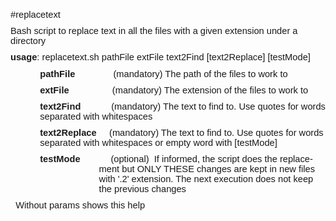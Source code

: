 <html xmlns:v="urn:schemas-microsoft-com:vml"
xmlns:o="urn:schemas-microsoft-com:office:office"
xmlns:w="urn:schemas-microsoft-com:office:word"
xmlns:m="http://schemas.microsoft.com/office/2004/12/omml"
xmlns="http://www.w3.org/TR/REC-html40">

<head>
<meta http-equiv=Content-Type content="text/html; charset=windows-1252">
<meta name=ProgId content=Word.Document>
<meta name=Generator content="Microsoft Word 15">
<meta name=Originator content="Microsoft Word 15">
<link rel=File-List href="usage_archivos/filelist.xml">
<!--[if gte mso 9]><xml>
 <o:DocumentProperties>
  <o:Author>Jose Luis Nuñez Crespi</o:Author>
  <o:LastAuthor>Jose Luis Nuñez Crespi</o:LastAuthor>
  <o:Revision>4</o:Revision>
  <o:TotalTime>12</o:TotalTime>
  <o:Created>2020-04-08T18:32:00Z</o:Created>
  <o:LastSaved>2020-04-10T10:31:00Z</o:LastSaved>
  <o:Pages>1</o:Pages>
  <o:Words>111</o:Words>
  <o:Characters>611</o:Characters>
  <o:Lines>5</o:Lines>
  <o:Paragraphs>1</o:Paragraphs>
  <o:CharactersWithSpaces>721</o:CharactersWithSpaces>
  <o:Version>16.00</o:Version>
 </o:DocumentProperties>
 <o:OfficeDocumentSettings>
  <o:AllowPNG/>
 </o:OfficeDocumentSettings>
</xml><![endif]-->
<link rel=themeData href="usage_archivos/themedata.thmx">
<link rel=colorSchemeMapping href="usage_archivos/colorschememapping.xml">
<!--[if gte mso 9]><xml>
 <w:WordDocument>
  <w:Zoom>90</w:Zoom>
  <w:SpellingState>Clean</w:SpellingState>
  <w:GrammarState>Clean</w:GrammarState>
  <w:TrackMoves>false</w:TrackMoves>
  <w:TrackFormatting/>
  <w:HyphenationZone>21</w:HyphenationZone>
  <w:PunctuationKerning/>
  <w:ValidateAgainstSchemas/>
  <w:SaveIfXMLInvalid>false</w:SaveIfXMLInvalid>
  <w:IgnoreMixedContent>false</w:IgnoreMixedContent>
  <w:AlwaysShowPlaceholderText>false</w:AlwaysShowPlaceholderText>
  <w:DoNotPromoteQF/>
  <w:LidThemeOther>ES</w:LidThemeOther>
  <w:LidThemeAsian>X-NONE</w:LidThemeAsian>
  <w:LidThemeComplexScript>X-NONE</w:LidThemeComplexScript>
  <w:Compatibility>
   <w:BreakWrappedTables/>
   <w:SnapToGridInCell/>
   <w:WrapTextWithPunct/>
   <w:UseAsianBreakRules/>
   <w:DontGrowAutofit/>
   <w:SplitPgBreakAndParaMark/>
   <w:EnableOpenTypeKerning/>
   <w:DontFlipMirrorIndents/>
   <w:OverrideTableStyleHps/>
  </w:Compatibility>
  <m:mathPr>
   <m:mathFont m:val="Cambria Math"/>
   <m:brkBin m:val="before"/>
   <m:brkBinSub m:val="&#45;-"/>
   <m:smallFrac m:val="off"/>
   <m:dispDef/>
   <m:lMargin m:val="0"/>
   <m:rMargin m:val="0"/>
   <m:defJc m:val="centerGroup"/>
   <m:wrapIndent m:val="1440"/>
   <m:intLim m:val="subSup"/>
   <m:naryLim m:val="undOvr"/>
  </m:mathPr></w:WordDocument>
</xml><![endif]--><!--[if gte mso 9]><xml>
 <w:LatentStyles DefLockedState="false" DefUnhideWhenUsed="false"
  DefSemiHidden="false" DefQFormat="false" DefPriority="99"
  LatentStyleCount="376">
  <w:LsdException Locked="false" Priority="0" QFormat="true" Name="Normal"/>
  <w:LsdException Locked="false" Priority="9" QFormat="true" Name="heading 1"/>
  <w:LsdException Locked="false" Priority="9" SemiHidden="true"
   UnhideWhenUsed="true" QFormat="true" Name="heading 2"/>
  <w:LsdException Locked="false" Priority="9" SemiHidden="true"
   UnhideWhenUsed="true" QFormat="true" Name="heading 3"/>
  <w:LsdException Locked="false" Priority="9" SemiHidden="true"
   UnhideWhenUsed="true" QFormat="true" Name="heading 4"/>
  <w:LsdException Locked="false" Priority="9" SemiHidden="true"
   UnhideWhenUsed="true" QFormat="true" Name="heading 5"/>
  <w:LsdException Locked="false" Priority="9" SemiHidden="true"
   UnhideWhenUsed="true" QFormat="true" Name="heading 6"/>
  <w:LsdException Locked="false" Priority="9" SemiHidden="true"
   UnhideWhenUsed="true" QFormat="true" Name="heading 7"/>
  <w:LsdException Locked="false" Priority="9" SemiHidden="true"
   UnhideWhenUsed="true" QFormat="true" Name="heading 8"/>
  <w:LsdException Locked="false" Priority="9" SemiHidden="true"
   UnhideWhenUsed="true" QFormat="true" Name="heading 9"/>
  <w:LsdException Locked="false" SemiHidden="true" UnhideWhenUsed="true"
   Name="index 1"/>
  <w:LsdException Locked="false" SemiHidden="true" UnhideWhenUsed="true"
   Name="index 2"/>
  <w:LsdException Locked="false" SemiHidden="true" UnhideWhenUsed="true"
   Name="index 3"/>
  <w:LsdException Locked="false" SemiHidden="true" UnhideWhenUsed="true"
   Name="index 4"/>
  <w:LsdException Locked="false" SemiHidden="true" UnhideWhenUsed="true"
   Name="index 5"/>
  <w:LsdException Locked="false" SemiHidden="true" UnhideWhenUsed="true"
   Name="index 6"/>
  <w:LsdException Locked="false" SemiHidden="true" UnhideWhenUsed="true"
   Name="index 7"/>
  <w:LsdException Locked="false" SemiHidden="true" UnhideWhenUsed="true"
   Name="index 8"/>
  <w:LsdException Locked="false" SemiHidden="true" UnhideWhenUsed="true"
   Name="index 9"/>
  <w:LsdException Locked="false" Priority="39" SemiHidden="true"
   UnhideWhenUsed="true" Name="toc 1"/>
  <w:LsdException Locked="false" Priority="39" SemiHidden="true"
   UnhideWhenUsed="true" Name="toc 2"/>
  <w:LsdException Locked="false" Priority="39" SemiHidden="true"
   UnhideWhenUsed="true" Name="toc 3"/>
  <w:LsdException Locked="false" Priority="39" SemiHidden="true"
   UnhideWhenUsed="true" Name="toc 4"/>
  <w:LsdException Locked="false" Priority="39" SemiHidden="true"
   UnhideWhenUsed="true" Name="toc 5"/>
  <w:LsdException Locked="false" Priority="39" SemiHidden="true"
   UnhideWhenUsed="true" Name="toc 6"/>
  <w:LsdException Locked="false" Priority="39" SemiHidden="true"
   UnhideWhenUsed="true" Name="toc 7"/>
  <w:LsdException Locked="false" Priority="39" SemiHidden="true"
   UnhideWhenUsed="true" Name="toc 8"/>
  <w:LsdException Locked="false" Priority="39" SemiHidden="true"
   UnhideWhenUsed="true" Name="toc 9"/>
  <w:LsdException Locked="false" SemiHidden="true" UnhideWhenUsed="true"
   Name="Normal Indent"/>
  <w:LsdException Locked="false" SemiHidden="true" UnhideWhenUsed="true"
   Name="footnote text"/>
  <w:LsdException Locked="false" SemiHidden="true" UnhideWhenUsed="true"
   Name="annotation text"/>
  <w:LsdException Locked="false" SemiHidden="true" UnhideWhenUsed="true"
   Name="header"/>
  <w:LsdException Locked="false" SemiHidden="true" UnhideWhenUsed="true"
   Name="footer"/>
  <w:LsdException Locked="false" SemiHidden="true" UnhideWhenUsed="true"
   Name="index heading"/>
  <w:LsdException Locked="false" Priority="35" SemiHidden="true"
   UnhideWhenUsed="true" QFormat="true" Name="caption"/>
  <w:LsdException Locked="false" SemiHidden="true" UnhideWhenUsed="true"
   Name="table of figures"/>
  <w:LsdException Locked="false" SemiHidden="true" UnhideWhenUsed="true"
   Name="envelope address"/>
  <w:LsdException Locked="false" SemiHidden="true" UnhideWhenUsed="true"
   Name="envelope return"/>
  <w:LsdException Locked="false" SemiHidden="true" UnhideWhenUsed="true"
   Name="footnote reference"/>
  <w:LsdException Locked="false" SemiHidden="true" UnhideWhenUsed="true"
   Name="annotation reference"/>
  <w:LsdException Locked="false" SemiHidden="true" UnhideWhenUsed="true"
   Name="line number"/>
  <w:LsdException Locked="false" SemiHidden="true" UnhideWhenUsed="true"
   Name="page number"/>
  <w:LsdException Locked="false" SemiHidden="true" UnhideWhenUsed="true"
   Name="endnote reference"/>
  <w:LsdException Locked="false" SemiHidden="true" UnhideWhenUsed="true"
   Name="endnote text"/>
  <w:LsdException Locked="false" SemiHidden="true" UnhideWhenUsed="true"
   Name="table of authorities"/>
  <w:LsdException Locked="false" SemiHidden="true" UnhideWhenUsed="true"
   Name="macro"/>
  <w:LsdException Locked="false" SemiHidden="true" UnhideWhenUsed="true"
   Name="toa heading"/>
  <w:LsdException Locked="false" SemiHidden="true" UnhideWhenUsed="true"
   Name="List"/>
  <w:LsdException Locked="false" SemiHidden="true" UnhideWhenUsed="true"
   Name="List Bullet"/>
  <w:LsdException Locked="false" SemiHidden="true" UnhideWhenUsed="true"
   Name="List Number"/>
  <w:LsdException Locked="false" SemiHidden="true" UnhideWhenUsed="true"
   Name="List 2"/>
  <w:LsdException Locked="false" SemiHidden="true" UnhideWhenUsed="true"
   Name="List 3"/>
  <w:LsdException Locked="false" SemiHidden="true" UnhideWhenUsed="true"
   Name="List 4"/>
  <w:LsdException Locked="false" SemiHidden="true" UnhideWhenUsed="true"
   Name="List 5"/>
  <w:LsdException Locked="false" SemiHidden="true" UnhideWhenUsed="true"
   Name="List Bullet 2"/>
  <w:LsdException Locked="false" SemiHidden="true" UnhideWhenUsed="true"
   Name="List Bullet 3"/>
  <w:LsdException Locked="false" SemiHidden="true" UnhideWhenUsed="true"
   Name="List Bullet 4"/>
  <w:LsdException Locked="false" SemiHidden="true" UnhideWhenUsed="true"
   Name="List Bullet 5"/>
  <w:LsdException Locked="false" SemiHidden="true" UnhideWhenUsed="true"
   Name="List Number 2"/>
  <w:LsdException Locked="false" SemiHidden="true" UnhideWhenUsed="true"
   Name="List Number 3"/>
  <w:LsdException Locked="false" SemiHidden="true" UnhideWhenUsed="true"
   Name="List Number 4"/>
  <w:LsdException Locked="false" SemiHidden="true" UnhideWhenUsed="true"
   Name="List Number 5"/>
  <w:LsdException Locked="false" Priority="10" QFormat="true" Name="Title"/>
  <w:LsdException Locked="false" SemiHidden="true" UnhideWhenUsed="true"
   Name="Closing"/>
  <w:LsdException Locked="false" SemiHidden="true" UnhideWhenUsed="true"
   Name="Signature"/>
  <w:LsdException Locked="false" Priority="1" SemiHidden="true"
   UnhideWhenUsed="true" Name="Default Paragraph Font"/>
  <w:LsdException Locked="false" SemiHidden="true" UnhideWhenUsed="true"
   Name="Body Text"/>
  <w:LsdException Locked="false" SemiHidden="true" UnhideWhenUsed="true"
   Name="Body Text Indent"/>
  <w:LsdException Locked="false" SemiHidden="true" UnhideWhenUsed="true"
   Name="List Continue"/>
  <w:LsdException Locked="false" SemiHidden="true" UnhideWhenUsed="true"
   Name="List Continue 2"/>
  <w:LsdException Locked="false" SemiHidden="true" UnhideWhenUsed="true"
   Name="List Continue 3"/>
  <w:LsdException Locked="false" SemiHidden="true" UnhideWhenUsed="true"
   Name="List Continue 4"/>
  <w:LsdException Locked="false" SemiHidden="true" UnhideWhenUsed="true"
   Name="List Continue 5"/>
  <w:LsdException Locked="false" SemiHidden="true" UnhideWhenUsed="true"
   Name="Message Header"/>
  <w:LsdException Locked="false" Priority="11" QFormat="true" Name="Subtitle"/>
  <w:LsdException Locked="false" SemiHidden="true" UnhideWhenUsed="true"
   Name="Salutation"/>
  <w:LsdException Locked="false" SemiHidden="true" UnhideWhenUsed="true"
   Name="Date"/>
  <w:LsdException Locked="false" SemiHidden="true" UnhideWhenUsed="true"
   Name="Body Text First Indent"/>
  <w:LsdException Locked="false" SemiHidden="true" UnhideWhenUsed="true"
   Name="Body Text First Indent 2"/>
  <w:LsdException Locked="false" SemiHidden="true" UnhideWhenUsed="true"
   Name="Note Heading"/>
  <w:LsdException Locked="false" SemiHidden="true" UnhideWhenUsed="true"
   Name="Body Text 2"/>
  <w:LsdException Locked="false" SemiHidden="true" UnhideWhenUsed="true"
   Name="Body Text 3"/>
  <w:LsdException Locked="false" SemiHidden="true" UnhideWhenUsed="true"
   Name="Body Text Indent 2"/>
  <w:LsdException Locked="false" SemiHidden="true" UnhideWhenUsed="true"
   Name="Body Text Indent 3"/>
  <w:LsdException Locked="false" SemiHidden="true" UnhideWhenUsed="true"
   Name="Block Text"/>
  <w:LsdException Locked="false" SemiHidden="true" UnhideWhenUsed="true"
   Name="Hyperlink"/>
  <w:LsdException Locked="false" SemiHidden="true" UnhideWhenUsed="true"
   Name="FollowedHyperlink"/>
  <w:LsdException Locked="false" Priority="22" QFormat="true" Name="Strong"/>
  <w:LsdException Locked="false" Priority="20" QFormat="true" Name="Emphasis"/>
  <w:LsdException Locked="false" SemiHidden="true" UnhideWhenUsed="true"
   Name="Document Map"/>
  <w:LsdException Locked="false" SemiHidden="true" UnhideWhenUsed="true"
   Name="Plain Text"/>
  <w:LsdException Locked="false" SemiHidden="true" UnhideWhenUsed="true"
   Name="E-mail Signature"/>
  <w:LsdException Locked="false" SemiHidden="true" UnhideWhenUsed="true"
   Name="HTML Top of Form"/>
  <w:LsdException Locked="false" SemiHidden="true" UnhideWhenUsed="true"
   Name="HTML Bottom of Form"/>
  <w:LsdException Locked="false" SemiHidden="true" UnhideWhenUsed="true"
   Name="Normal (Web)"/>
  <w:LsdException Locked="false" SemiHidden="true" UnhideWhenUsed="true"
   Name="HTML Acronym"/>
  <w:LsdException Locked="false" SemiHidden="true" UnhideWhenUsed="true"
   Name="HTML Address"/>
  <w:LsdException Locked="false" SemiHidden="true" UnhideWhenUsed="true"
   Name="HTML Cite"/>
  <w:LsdException Locked="false" SemiHidden="true" UnhideWhenUsed="true"
   Name="HTML Code"/>
  <w:LsdException Locked="false" SemiHidden="true" UnhideWhenUsed="true"
   Name="HTML Definition"/>
  <w:LsdException Locked="false" SemiHidden="true" UnhideWhenUsed="true"
   Name="HTML Keyboard"/>
  <w:LsdException Locked="false" SemiHidden="true" UnhideWhenUsed="true"
   Name="HTML Preformatted"/>
  <w:LsdException Locked="false" SemiHidden="true" UnhideWhenUsed="true"
   Name="HTML Sample"/>
  <w:LsdException Locked="false" SemiHidden="true" UnhideWhenUsed="true"
   Name="HTML Typewriter"/>
  <w:LsdException Locked="false" SemiHidden="true" UnhideWhenUsed="true"
   Name="HTML Variable"/>
  <w:LsdException Locked="false" SemiHidden="true" UnhideWhenUsed="true"
   Name="annotation subject"/>
  <w:LsdException Locked="false" SemiHidden="true" UnhideWhenUsed="true"
   Name="No List"/>
  <w:LsdException Locked="false" SemiHidden="true" UnhideWhenUsed="true"
   Name="Outline List 1"/>
  <w:LsdException Locked="false" SemiHidden="true" UnhideWhenUsed="true"
   Name="Outline List 2"/>
  <w:LsdException Locked="false" SemiHidden="true" UnhideWhenUsed="true"
   Name="Outline List 3"/>
  <w:LsdException Locked="false" SemiHidden="true" UnhideWhenUsed="true"
   Name="Table Simple 1"/>
  <w:LsdException Locked="false" SemiHidden="true" UnhideWhenUsed="true"
   Name="Table Simple 2"/>
  <w:LsdException Locked="false" SemiHidden="true" UnhideWhenUsed="true"
   Name="Table Simple 3"/>
  <w:LsdException Locked="false" SemiHidden="true" UnhideWhenUsed="true"
   Name="Table Classic 1"/>
  <w:LsdException Locked="false" SemiHidden="true" UnhideWhenUsed="true"
   Name="Table Classic 2"/>
  <w:LsdException Locked="false" SemiHidden="true" UnhideWhenUsed="true"
   Name="Table Classic 3"/>
  <w:LsdException Locked="false" SemiHidden="true" UnhideWhenUsed="true"
   Name="Table Classic 4"/>
  <w:LsdException Locked="false" SemiHidden="true" UnhideWhenUsed="true"
   Name="Table Colorful 1"/>
  <w:LsdException Locked="false" SemiHidden="true" UnhideWhenUsed="true"
   Name="Table Colorful 2"/>
  <w:LsdException Locked="false" SemiHidden="true" UnhideWhenUsed="true"
   Name="Table Colorful 3"/>
  <w:LsdException Locked="false" SemiHidden="true" UnhideWhenUsed="true"
   Name="Table Columns 1"/>
  <w:LsdException Locked="false" SemiHidden="true" UnhideWhenUsed="true"
   Name="Table Columns 2"/>
  <w:LsdException Locked="false" SemiHidden="true" UnhideWhenUsed="true"
   Name="Table Columns 3"/>
  <w:LsdException Locked="false" SemiHidden="true" UnhideWhenUsed="true"
   Name="Table Columns 4"/>
  <w:LsdException Locked="false" SemiHidden="true" UnhideWhenUsed="true"
   Name="Table Columns 5"/>
  <w:LsdException Locked="false" SemiHidden="true" UnhideWhenUsed="true"
   Name="Table Grid 1"/>
  <w:LsdException Locked="false" SemiHidden="true" UnhideWhenUsed="true"
   Name="Table Grid 2"/>
  <w:LsdException Locked="false" SemiHidden="true" UnhideWhenUsed="true"
   Name="Table Grid 3"/>
  <w:LsdException Locked="false" SemiHidden="true" UnhideWhenUsed="true"
   Name="Table Grid 4"/>
  <w:LsdException Locked="false" SemiHidden="true" UnhideWhenUsed="true"
   Name="Table Grid 5"/>
  <w:LsdException Locked="false" SemiHidden="true" UnhideWhenUsed="true"
   Name="Table Grid 6"/>
  <w:LsdException Locked="false" SemiHidden="true" UnhideWhenUsed="true"
   Name="Table Grid 7"/>
  <w:LsdException Locked="false" SemiHidden="true" UnhideWhenUsed="true"
   Name="Table Grid 8"/>
  <w:LsdException Locked="false" SemiHidden="true" UnhideWhenUsed="true"
   Name="Table List 1"/>
  <w:LsdException Locked="false" SemiHidden="true" UnhideWhenUsed="true"
   Name="Table List 2"/>
  <w:LsdException Locked="false" SemiHidden="true" UnhideWhenUsed="true"
   Name="Table List 3"/>
  <w:LsdException Locked="false" SemiHidden="true" UnhideWhenUsed="true"
   Name="Table List 4"/>
  <w:LsdException Locked="false" SemiHidden="true" UnhideWhenUsed="true"
   Name="Table List 5"/>
  <w:LsdException Locked="false" SemiHidden="true" UnhideWhenUsed="true"
   Name="Table List 6"/>
  <w:LsdException Locked="false" SemiHidden="true" UnhideWhenUsed="true"
   Name="Table List 7"/>
  <w:LsdException Locked="false" SemiHidden="true" UnhideWhenUsed="true"
   Name="Table List 8"/>
  <w:LsdException Locked="false" SemiHidden="true" UnhideWhenUsed="true"
   Name="Table 3D effects 1"/>
  <w:LsdException Locked="false" SemiHidden="true" UnhideWhenUsed="true"
   Name="Table 3D effects 2"/>
  <w:LsdException Locked="false" SemiHidden="true" UnhideWhenUsed="true"
   Name="Table 3D effects 3"/>
  <w:LsdException Locked="false" SemiHidden="true" UnhideWhenUsed="true"
   Name="Table Contemporary"/>
  <w:LsdException Locked="false" SemiHidden="true" UnhideWhenUsed="true"
   Name="Table Elegant"/>
  <w:LsdException Locked="false" SemiHidden="true" UnhideWhenUsed="true"
   Name="Table Professional"/>
  <w:LsdException Locked="false" SemiHidden="true" UnhideWhenUsed="true"
   Name="Table Subtle 1"/>
  <w:LsdException Locked="false" SemiHidden="true" UnhideWhenUsed="true"
   Name="Table Subtle 2"/>
  <w:LsdException Locked="false" SemiHidden="true" UnhideWhenUsed="true"
   Name="Table Web 1"/>
  <w:LsdException Locked="false" SemiHidden="true" UnhideWhenUsed="true"
   Name="Table Web 2"/>
  <w:LsdException Locked="false" SemiHidden="true" UnhideWhenUsed="true"
   Name="Balloon Text"/>
  <w:LsdException Locked="false" Priority="39" Name="Table Grid"/>
  <w:LsdException Locked="false" SemiHidden="true" Name="Placeholder Text"/>
  <w:LsdException Locked="false" Priority="1" QFormat="true" Name="No Spacing"/>
  <w:LsdException Locked="false" Priority="60" Name="Light Shading"/>
  <w:LsdException Locked="false" Priority="61" Name="Light List"/>
  <w:LsdException Locked="false" Priority="62" Name="Light Grid"/>
  <w:LsdException Locked="false" Priority="63" Name="Medium Shading 1"/>
  <w:LsdException Locked="false" Priority="64" Name="Medium Shading 2"/>
  <w:LsdException Locked="false" Priority="65" Name="Medium List 1"/>
  <w:LsdException Locked="false" Priority="66" Name="Medium List 2"/>
  <w:LsdException Locked="false" Priority="67" Name="Medium Grid 1"/>
  <w:LsdException Locked="false" Priority="68" Name="Medium Grid 2"/>
  <w:LsdException Locked="false" Priority="69" Name="Medium Grid 3"/>
  <w:LsdException Locked="false" Priority="70" Name="Dark List"/>
  <w:LsdException Locked="false" Priority="71" Name="Colorful Shading"/>
  <w:LsdException Locked="false" Priority="72" Name="Colorful List"/>
  <w:LsdException Locked="false" Priority="73" Name="Colorful Grid"/>
  <w:LsdException Locked="false" Priority="60" Name="Light Shading Accent 1"/>
  <w:LsdException Locked="false" Priority="61" Name="Light List Accent 1"/>
  <w:LsdException Locked="false" Priority="62" Name="Light Grid Accent 1"/>
  <w:LsdException Locked="false" Priority="63" Name="Medium Shading 1 Accent 1"/>
  <w:LsdException Locked="false" Priority="64" Name="Medium Shading 2 Accent 1"/>
  <w:LsdException Locked="false" Priority="65" Name="Medium List 1 Accent 1"/>
  <w:LsdException Locked="false" SemiHidden="true" Name="Revision"/>
  <w:LsdException Locked="false" Priority="34" QFormat="true"
   Name="List Paragraph"/>
  <w:LsdException Locked="false" Priority="29" QFormat="true" Name="Quote"/>
  <w:LsdException Locked="false" Priority="30" QFormat="true"
   Name="Intense Quote"/>
  <w:LsdException Locked="false" Priority="66" Name="Medium List 2 Accent 1"/>
  <w:LsdException Locked="false" Priority="67" Name="Medium Grid 1 Accent 1"/>
  <w:LsdException Locked="false" Priority="68" Name="Medium Grid 2 Accent 1"/>
  <w:LsdException Locked="false" Priority="69" Name="Medium Grid 3 Accent 1"/>
  <w:LsdException Locked="false" Priority="70" Name="Dark List Accent 1"/>
  <w:LsdException Locked="false" Priority="71" Name="Colorful Shading Accent 1"/>
  <w:LsdException Locked="false" Priority="72" Name="Colorful List Accent 1"/>
  <w:LsdException Locked="false" Priority="73" Name="Colorful Grid Accent 1"/>
  <w:LsdException Locked="false" Priority="60" Name="Light Shading Accent 2"/>
  <w:LsdException Locked="false" Priority="61" Name="Light List Accent 2"/>
  <w:LsdException Locked="false" Priority="62" Name="Light Grid Accent 2"/>
  <w:LsdException Locked="false" Priority="63" Name="Medium Shading 1 Accent 2"/>
  <w:LsdException Locked="false" Priority="64" Name="Medium Shading 2 Accent 2"/>
  <w:LsdException Locked="false" Priority="65" Name="Medium List 1 Accent 2"/>
  <w:LsdException Locked="false" Priority="66" Name="Medium List 2 Accent 2"/>
  <w:LsdException Locked="false" Priority="67" Name="Medium Grid 1 Accent 2"/>
  <w:LsdException Locked="false" Priority="68" Name="Medium Grid 2 Accent 2"/>
  <w:LsdException Locked="false" Priority="69" Name="Medium Grid 3 Accent 2"/>
  <w:LsdException Locked="false" Priority="70" Name="Dark List Accent 2"/>
  <w:LsdException Locked="false" Priority="71" Name="Colorful Shading Accent 2"/>
  <w:LsdException Locked="false" Priority="72" Name="Colorful List Accent 2"/>
  <w:LsdException Locked="false" Priority="73" Name="Colorful Grid Accent 2"/>
  <w:LsdException Locked="false" Priority="60" Name="Light Shading Accent 3"/>
  <w:LsdException Locked="false" Priority="61" Name="Light List Accent 3"/>
  <w:LsdException Locked="false" Priority="62" Name="Light Grid Accent 3"/>
  <w:LsdException Locked="false" Priority="63" Name="Medium Shading 1 Accent 3"/>
  <w:LsdException Locked="false" Priority="64" Name="Medium Shading 2 Accent 3"/>
  <w:LsdException Locked="false" Priority="65" Name="Medium List 1 Accent 3"/>
  <w:LsdException Locked="false" Priority="66" Name="Medium List 2 Accent 3"/>
  <w:LsdException Locked="false" Priority="67" Name="Medium Grid 1 Accent 3"/>
  <w:LsdException Locked="false" Priority="68" Name="Medium Grid 2 Accent 3"/>
  <w:LsdException Locked="false" Priority="69" Name="Medium Grid 3 Accent 3"/>
  <w:LsdException Locked="false" Priority="70" Name="Dark List Accent 3"/>
  <w:LsdException Locked="false" Priority="71" Name="Colorful Shading Accent 3"/>
  <w:LsdException Locked="false" Priority="72" Name="Colorful List Accent 3"/>
  <w:LsdException Locked="false" Priority="73" Name="Colorful Grid Accent 3"/>
  <w:LsdException Locked="false" Priority="60" Name="Light Shading Accent 4"/>
  <w:LsdException Locked="false" Priority="61" Name="Light List Accent 4"/>
  <w:LsdException Locked="false" Priority="62" Name="Light Grid Accent 4"/>
  <w:LsdException Locked="false" Priority="63" Name="Medium Shading 1 Accent 4"/>
  <w:LsdException Locked="false" Priority="64" Name="Medium Shading 2 Accent 4"/>
  <w:LsdException Locked="false" Priority="65" Name="Medium List 1 Accent 4"/>
  <w:LsdException Locked="false" Priority="66" Name="Medium List 2 Accent 4"/>
  <w:LsdException Locked="false" Priority="67" Name="Medium Grid 1 Accent 4"/>
  <w:LsdException Locked="false" Priority="68" Name="Medium Grid 2 Accent 4"/>
  <w:LsdException Locked="false" Priority="69" Name="Medium Grid 3 Accent 4"/>
  <w:LsdException Locked="false" Priority="70" Name="Dark List Accent 4"/>
  <w:LsdException Locked="false" Priority="71" Name="Colorful Shading Accent 4"/>
  <w:LsdException Locked="false" Priority="72" Name="Colorful List Accent 4"/>
  <w:LsdException Locked="false" Priority="73" Name="Colorful Grid Accent 4"/>
  <w:LsdException Locked="false" Priority="60" Name="Light Shading Accent 5"/>
  <w:LsdException Locked="false" Priority="61" Name="Light List Accent 5"/>
  <w:LsdException Locked="false" Priority="62" Name="Light Grid Accent 5"/>
  <w:LsdException Locked="false" Priority="63" Name="Medium Shading 1 Accent 5"/>
  <w:LsdException Locked="false" Priority="64" Name="Medium Shading 2 Accent 5"/>
  <w:LsdException Locked="false" Priority="65" Name="Medium List 1 Accent 5"/>
  <w:LsdException Locked="false" Priority="66" Name="Medium List 2 Accent 5"/>
  <w:LsdException Locked="false" Priority="67" Name="Medium Grid 1 Accent 5"/>
  <w:LsdException Locked="false" Priority="68" Name="Medium Grid 2 Accent 5"/>
  <w:LsdException Locked="false" Priority="69" Name="Medium Grid 3 Accent 5"/>
  <w:LsdException Locked="false" Priority="70" Name="Dark List Accent 5"/>
  <w:LsdException Locked="false" Priority="71" Name="Colorful Shading Accent 5"/>
  <w:LsdException Locked="false" Priority="72" Name="Colorful List Accent 5"/>
  <w:LsdException Locked="false" Priority="73" Name="Colorful Grid Accent 5"/>
  <w:LsdException Locked="false" Priority="60" Name="Light Shading Accent 6"/>
  <w:LsdException Locked="false" Priority="61" Name="Light List Accent 6"/>
  <w:LsdException Locked="false" Priority="62" Name="Light Grid Accent 6"/>
  <w:LsdException Locked="false" Priority="63" Name="Medium Shading 1 Accent 6"/>
  <w:LsdException Locked="false" Priority="64" Name="Medium Shading 2 Accent 6"/>
  <w:LsdException Locked="false" Priority="65" Name="Medium List 1 Accent 6"/>
  <w:LsdException Locked="false" Priority="66" Name="Medium List 2 Accent 6"/>
  <w:LsdException Locked="false" Priority="67" Name="Medium Grid 1 Accent 6"/>
  <w:LsdException Locked="false" Priority="68" Name="Medium Grid 2 Accent 6"/>
  <w:LsdException Locked="false" Priority="69" Name="Medium Grid 3 Accent 6"/>
  <w:LsdException Locked="false" Priority="70" Name="Dark List Accent 6"/>
  <w:LsdException Locked="false" Priority="71" Name="Colorful Shading Accent 6"/>
  <w:LsdException Locked="false" Priority="72" Name="Colorful List Accent 6"/>
  <w:LsdException Locked="false" Priority="73" Name="Colorful Grid Accent 6"/>
  <w:LsdException Locked="false" Priority="19" QFormat="true"
   Name="Subtle Emphasis"/>
  <w:LsdException Locked="false" Priority="21" QFormat="true"
   Name="Intense Emphasis"/>
  <w:LsdException Locked="false" Priority="31" QFormat="true"
   Name="Subtle Reference"/>
  <w:LsdException Locked="false" Priority="32" QFormat="true"
   Name="Intense Reference"/>
  <w:LsdException Locked="false" Priority="33" QFormat="true" Name="Book Title"/>
  <w:LsdException Locked="false" Priority="37" SemiHidden="true"
   UnhideWhenUsed="true" Name="Bibliography"/>
  <w:LsdException Locked="false" Priority="39" SemiHidden="true"
   UnhideWhenUsed="true" QFormat="true" Name="TOC Heading"/>
  <w:LsdException Locked="false" Priority="41" Name="Plain Table 1"/>
  <w:LsdException Locked="false" Priority="42" Name="Plain Table 2"/>
  <w:LsdException Locked="false" Priority="43" Name="Plain Table 3"/>
  <w:LsdException Locked="false" Priority="44" Name="Plain Table 4"/>
  <w:LsdException Locked="false" Priority="45" Name="Plain Table 5"/>
  <w:LsdException Locked="false" Priority="40" Name="Grid Table Light"/>
  <w:LsdException Locked="false" Priority="46" Name="Grid Table 1 Light"/>
  <w:LsdException Locked="false" Priority="47" Name="Grid Table 2"/>
  <w:LsdException Locked="false" Priority="48" Name="Grid Table 3"/>
  <w:LsdException Locked="false" Priority="49" Name="Grid Table 4"/>
  <w:LsdException Locked="false" Priority="50" Name="Grid Table 5 Dark"/>
  <w:LsdException Locked="false" Priority="51" Name="Grid Table 6 Colorful"/>
  <w:LsdException Locked="false" Priority="52" Name="Grid Table 7 Colorful"/>
  <w:LsdException Locked="false" Priority="46"
   Name="Grid Table 1 Light Accent 1"/>
  <w:LsdException Locked="false" Priority="47" Name="Grid Table 2 Accent 1"/>
  <w:LsdException Locked="false" Priority="48" Name="Grid Table 3 Accent 1"/>
  <w:LsdException Locked="false" Priority="49" Name="Grid Table 4 Accent 1"/>
  <w:LsdException Locked="false" Priority="50" Name="Grid Table 5 Dark Accent 1"/>
  <w:LsdException Locked="false" Priority="51"
   Name="Grid Table 6 Colorful Accent 1"/>
  <w:LsdException Locked="false" Priority="52"
   Name="Grid Table 7 Colorful Accent 1"/>
  <w:LsdException Locked="false" Priority="46"
   Name="Grid Table 1 Light Accent 2"/>
  <w:LsdException Locked="false" Priority="47" Name="Grid Table 2 Accent 2"/>
  <w:LsdException Locked="false" Priority="48" Name="Grid Table 3 Accent 2"/>
  <w:LsdException Locked="false" Priority="49" Name="Grid Table 4 Accent 2"/>
  <w:LsdException Locked="false" Priority="50" Name="Grid Table 5 Dark Accent 2"/>
  <w:LsdException Locked="false" Priority="51"
   Name="Grid Table 6 Colorful Accent 2"/>
  <w:LsdException Locked="false" Priority="52"
   Name="Grid Table 7 Colorful Accent 2"/>
  <w:LsdException Locked="false" Priority="46"
   Name="Grid Table 1 Light Accent 3"/>
  <w:LsdException Locked="false" Priority="47" Name="Grid Table 2 Accent 3"/>
  <w:LsdException Locked="false" Priority="48" Name="Grid Table 3 Accent 3"/>
  <w:LsdException Locked="false" Priority="49" Name="Grid Table 4 Accent 3"/>
  <w:LsdException Locked="false" Priority="50" Name="Grid Table 5 Dark Accent 3"/>
  <w:LsdException Locked="false" Priority="51"
   Name="Grid Table 6 Colorful Accent 3"/>
  <w:LsdException Locked="false" Priority="52"
   Name="Grid Table 7 Colorful Accent 3"/>
  <w:LsdException Locked="false" Priority="46"
   Name="Grid Table 1 Light Accent 4"/>
  <w:LsdException Locked="false" Priority="47" Name="Grid Table 2 Accent 4"/>
  <w:LsdException Locked="false" Priority="48" Name="Grid Table 3 Accent 4"/>
  <w:LsdException Locked="false" Priority="49" Name="Grid Table 4 Accent 4"/>
  <w:LsdException Locked="false" Priority="50" Name="Grid Table 5 Dark Accent 4"/>
  <w:LsdException Locked="false" Priority="51"
   Name="Grid Table 6 Colorful Accent 4"/>
  <w:LsdException Locked="false" Priority="52"
   Name="Grid Table 7 Colorful Accent 4"/>
  <w:LsdException Locked="false" Priority="46"
   Name="Grid Table 1 Light Accent 5"/>
  <w:LsdException Locked="false" Priority="47" Name="Grid Table 2 Accent 5"/>
  <w:LsdException Locked="false" Priority="48" Name="Grid Table 3 Accent 5"/>
  <w:LsdException Locked="false" Priority="49" Name="Grid Table 4 Accent 5"/>
  <w:LsdException Locked="false" Priority="50" Name="Grid Table 5 Dark Accent 5"/>
  <w:LsdException Locked="false" Priority="51"
   Name="Grid Table 6 Colorful Accent 5"/>
  <w:LsdException Locked="false" Priority="52"
   Name="Grid Table 7 Colorful Accent 5"/>
  <w:LsdException Locked="false" Priority="46"
   Name="Grid Table 1 Light Accent 6"/>
  <w:LsdException Locked="false" Priority="47" Name="Grid Table 2 Accent 6"/>
  <w:LsdException Locked="false" Priority="48" Name="Grid Table 3 Accent 6"/>
  <w:LsdException Locked="false" Priority="49" Name="Grid Table 4 Accent 6"/>
  <w:LsdException Locked="false" Priority="50" Name="Grid Table 5 Dark Accent 6"/>
  <w:LsdException Locked="false" Priority="51"
   Name="Grid Table 6 Colorful Accent 6"/>
  <w:LsdException Locked="false" Priority="52"
   Name="Grid Table 7 Colorful Accent 6"/>
  <w:LsdException Locked="false" Priority="46" Name="List Table 1 Light"/>
  <w:LsdException Locked="false" Priority="47" Name="List Table 2"/>
  <w:LsdException Locked="false" Priority="48" Name="List Table 3"/>
  <w:LsdException Locked="false" Priority="49" Name="List Table 4"/>
  <w:LsdException Locked="false" Priority="50" Name="List Table 5 Dark"/>
  <w:LsdException Locked="false" Priority="51" Name="List Table 6 Colorful"/>
  <w:LsdException Locked="false" Priority="52" Name="List Table 7 Colorful"/>
  <w:LsdException Locked="false" Priority="46"
   Name="List Table 1 Light Accent 1"/>
  <w:LsdException Locked="false" Priority="47" Name="List Table 2 Accent 1"/>
  <w:LsdException Locked="false" Priority="48" Name="List Table 3 Accent 1"/>
  <w:LsdException Locked="false" Priority="49" Name="List Table 4 Accent 1"/>
  <w:LsdException Locked="false" Priority="50" Name="List Table 5 Dark Accent 1"/>
  <w:LsdException Locked="false" Priority="51"
   Name="List Table 6 Colorful Accent 1"/>
  <w:LsdException Locked="false" Priority="52"
   Name="List Table 7 Colorful Accent 1"/>
  <w:LsdException Locked="false" Priority="46"
   Name="List Table 1 Light Accent 2"/>
  <w:LsdException Locked="false" Priority="47" Name="List Table 2 Accent 2"/>
  <w:LsdException Locked="false" Priority="48" Name="List Table 3 Accent 2"/>
  <w:LsdException Locked="false" Priority="49" Name="List Table 4 Accent 2"/>
  <w:LsdException Locked="false" Priority="50" Name="List Table 5 Dark Accent 2"/>
  <w:LsdException Locked="false" Priority="51"
   Name="List Table 6 Colorful Accent 2"/>
  <w:LsdException Locked="false" Priority="52"
   Name="List Table 7 Colorful Accent 2"/>
  <w:LsdException Locked="false" Priority="46"
   Name="List Table 1 Light Accent 3"/>
  <w:LsdException Locked="false" Priority="47" Name="List Table 2 Accent 3"/>
  <w:LsdException Locked="false" Priority="48" Name="List Table 3 Accent 3"/>
  <w:LsdException Locked="false" Priority="49" Name="List Table 4 Accent 3"/>
  <w:LsdException Locked="false" Priority="50" Name="List Table 5 Dark Accent 3"/>
  <w:LsdException Locked="false" Priority="51"
   Name="List Table 6 Colorful Accent 3"/>
  <w:LsdException Locked="false" Priority="52"
   Name="List Table 7 Colorful Accent 3"/>
  <w:LsdException Locked="false" Priority="46"
   Name="List Table 1 Light Accent 4"/>
  <w:LsdException Locked="false" Priority="47" Name="List Table 2 Accent 4"/>
  <w:LsdException Locked="false" Priority="48" Name="List Table 3 Accent 4"/>
  <w:LsdException Locked="false" Priority="49" Name="List Table 4 Accent 4"/>
  <w:LsdException Locked="false" Priority="50" Name="List Table 5 Dark Accent 4"/>
  <w:LsdException Locked="false" Priority="51"
   Name="List Table 6 Colorful Accent 4"/>
  <w:LsdException Locked="false" Priority="52"
   Name="List Table 7 Colorful Accent 4"/>
  <w:LsdException Locked="false" Priority="46"
   Name="List Table 1 Light Accent 5"/>
  <w:LsdException Locked="false" Priority="47" Name="List Table 2 Accent 5"/>
  <w:LsdException Locked="false" Priority="48" Name="List Table 3 Accent 5"/>
  <w:LsdException Locked="false" Priority="49" Name="List Table 4 Accent 5"/>
  <w:LsdException Locked="false" Priority="50" Name="List Table 5 Dark Accent 5"/>
  <w:LsdException Locked="false" Priority="51"
   Name="List Table 6 Colorful Accent 5"/>
  <w:LsdException Locked="false" Priority="52"
   Name="List Table 7 Colorful Accent 5"/>
  <w:LsdException Locked="false" Priority="46"
   Name="List Table 1 Light Accent 6"/>
  <w:LsdException Locked="false" Priority="47" Name="List Table 2 Accent 6"/>
  <w:LsdException Locked="false" Priority="48" Name="List Table 3 Accent 6"/>
  <w:LsdException Locked="false" Priority="49" Name="List Table 4 Accent 6"/>
  <w:LsdException Locked="false" Priority="50" Name="List Table 5 Dark Accent 6"/>
  <w:LsdException Locked="false" Priority="51"
   Name="List Table 6 Colorful Accent 6"/>
  <w:LsdException Locked="false" Priority="52"
   Name="List Table 7 Colorful Accent 6"/>
  <w:LsdException Locked="false" SemiHidden="true" UnhideWhenUsed="true"
   Name="Mention"/>
  <w:LsdException Locked="false" SemiHidden="true" UnhideWhenUsed="true"
   Name="Smart Hyperlink"/>
  <w:LsdException Locked="false" SemiHidden="true" UnhideWhenUsed="true"
   Name="Hashtag"/>
  <w:LsdException Locked="false" SemiHidden="true" UnhideWhenUsed="true"
   Name="Unresolved Mention"/>
  <w:LsdException Locked="false" SemiHidden="true" UnhideWhenUsed="true"
   Name="Smart Link"/>
 </w:LatentStyles>
</xml><![endif]-->
<style>
<!--
 /* Font Definitions */
 @font-face
	{font-family:"Cambria Math";
	panose-1:2 4 5 3 5 4 6 3 2 4;
	mso-font-charset:0;
	mso-generic-font-family:roman;
	mso-font-pitch:variable;
	mso-font-signature:-536869121 1107305727 33554432 0 415 0;}
@font-face
	{font-family:Calibri;
	panose-1:2 15 5 2 2 2 4 3 2 4;
	mso-font-charset:0;
	mso-generic-font-family:swiss;
	mso-font-pitch:variable;
	mso-font-signature:-536859905 1073786111 1 0 511 0;}
 /* Style Definitions */
 p.MsoNormal, li.MsoNormal, div.MsoNormal
	{mso-style-unhide:no;
	mso-style-qformat:yes;
	mso-style-parent:"";
	margin-top:0cm;
	margin-right:0cm;
	margin-bottom:8.0pt;
	margin-left:0cm;
	line-height:107%;
	mso-pagination:widow-orphan;
	font-size:11.0pt;
	font-family:"Calibri",sans-serif;
	mso-ascii-font-family:Calibri;
	mso-ascii-theme-font:minor-latin;
	mso-fareast-font-family:Calibri;
	mso-fareast-theme-font:minor-latin;
	mso-hansi-font-family:Calibri;
	mso-hansi-theme-font:minor-latin;
	mso-bidi-font-family:"Times New Roman";
	mso-bidi-theme-font:minor-bidi;
	mso-fareast-language:EN-US;}
h1
	{mso-style-name:"Título 1\,_NIVELL 1\,Tempo Heading 1\,h1\,Part\,Chapter Headline\,H1\,Heading A\,Heading1\,H1-Heading 1\,1\,Header 1\,l1\,Legal Line 1\,head 1\,list 1\,II+\,I\,Head 1 \(Chapter heading\)\,Heading No\. L1\,1st level\,I1\,Chapter title\,l1+toc 1\,Level 1\,Level 11\,Head 1\,Head 11\,a";
	mso-style-update:auto;
	mso-style-priority:9;
	mso-style-unhide:no;
	mso-style-qformat:yes;
	mso-style-link:"Título 1 Car\,_NIVELL 1 Car\,Tempo Heading 1 Car\,h1 Car\,Part Car\,Chapter Headline Car\,H1 Car\,Heading A Car\,Heading1 Car\,H1-Heading 1 Car\,1 Car\,Header 1 Car\,l1 Car\,Legal Line 1 Car\,head 1 Car\,list 1 Car\,II+ Car\,I Car\,Head 1 \(Chapter heading\) Car\,I1 Car";
	mso-style-next:Normal;
	margin-top:18.0pt;
	margin-right:0cm;
	margin-bottom:8.0pt;
	margin-left:21.6pt;
	text-indent:-21.6pt;
	line-height:107%;
	mso-pagination:widow-orphan lines-together;
	page-break-after:avoid;
	mso-outline-level:1;
	mso-list:l1 level1 lfo5;
	border:none;
	mso-border-bottom-alt:solid #595959 .5pt;
	mso-border-bottom-themecolor:text1;
	mso-border-bottom-themetint:166;
	padding:0cm;
	mso-padding-alt:0cm 0cm 1.0pt 0cm;
	font-size:18.0pt;
	mso-bidi-font-size:9.0pt;
	font-family:"Arial",sans-serif;
	color:#2F5496;
	mso-themecolor:accent1;
	mso-themeshade:191;
	mso-font-kerning:0pt;
	mso-fareast-language:EN-US;
	font-weight:normal;}
h2
	{mso-style-name:"Título 2\,_NIVELL 2\,Tempo Heading 2\,h2\,Chapter Title\,H2\,Subhead A\,HD2\,Heading Two\,2nd level\,AOn Heading 2\,Level 2 Topic Heading\,KJL\:1st Level\,h21\,h22\,H21\,Major\,Project 2\,RFS 2\,2\,l2\,list + change bar\,???\,Titre 2\,PA Major Section\,Chapter\,1\.Seite\,\(1\.1\,T2\,A";
	mso-style-update:auto;
	mso-style-priority:9;
	mso-style-unhide:no;
	mso-style-qformat:yes;
	mso-style-link:"Título 2 Car\,_NIVELL 2 Car\,Tempo Heading 2 Car\,h2 Car\,Chapter Title Car\,H2 Car\,Subhead A Car\,HD2 Car\,Heading Two Car\,2nd level Car\,AOn Heading 2 Car\,Level 2 Topic Heading Car\,KJL\:1st Level Car\,h21 Car\,h22 Car\,H21 Car\,Major Car\,Project 2 Car\,RFS 2 Car";
	mso-style-next:Normal;
	margin-top:12.0pt;
	margin-right:0cm;
	margin-bottom:3.0pt;
	margin-left:28.9pt;
	mso-add-space:auto;
	text-align:justify;
	text-indent:-28.9pt;
	mso-pagination:widow-orphan lines-together;
	page-break-after:avoid;
	mso-outline-level:2;
	mso-list:l0 level2 lfo6;
	tab-stops:list 72.0pt;
	font-size:15.0pt;
	mso-bidi-font-size:9.0pt;
	font-family:"Arial",sans-serif;
	color:#595959;
	mso-themecolor:text1;
	mso-themetint:166;
	mso-ansi-language:ES-TRAD;
	mso-fareast-language:EN-US;
	font-weight:normal;
	mso-bidi-font-weight:bold;}
h2.CxSpFirst
	{mso-style-name:"Título 2\,_NIVELL 2\,Tempo Heading 2\,h2\,Chapter Title\,H2\,Subhead A\,HD2\,Heading Two\,2nd level\,AOn Heading 2\,Level 2 Topic Heading\,KJL\:1st Level\,h21\,h22\,H21\,Major\,Project 2\,RFS 2\,2\,l2\,list + change bar\,???\,Titre 2\,PA Major Section\,Chapter\,1\.Seite\,\(1\.1\,T2\,ACxS";
	mso-style-update:auto;
	mso-style-priority:9;
	mso-style-unhide:no;
	mso-style-qformat:yes;
	mso-style-link:"Título 2 Car\,_NIVELL 2 Car\,Tempo Heading 2 Car\,h2 Car\,Chapter Title Car\,H2 Car\,Subhead A Car\,HD2 Car\,Heading Two Car\,2nd level Car\,AOn Heading 2 Car\,Level 2 Topic Heading Car\,KJL\:1st Level Car\,h21 Car\,h22 Car\,H21 Car\,Major Car\,Project 2 Car\,RFS 2 Car";
	mso-style-next:Normal;
	mso-style-type:export-only;
	margin-top:12.0pt;
	margin-right:0cm;
	margin-bottom:0cm;
	margin-left:28.9pt;
	margin-bottom:.0001pt;
	mso-add-space:auto;
	text-align:justify;
	text-indent:-28.9pt;
	mso-pagination:widow-orphan lines-together;
	page-break-after:avoid;
	mso-outline-level:2;
	mso-list:l0 level2 lfo6;
	tab-stops:list 72.0pt;
	font-size:15.0pt;
	mso-bidi-font-size:9.0pt;
	font-family:"Arial",sans-serif;
	color:#595959;
	mso-themecolor:text1;
	mso-themetint:166;
	mso-ansi-language:ES-TRAD;
	mso-fareast-language:EN-US;
	font-weight:normal;
	mso-bidi-font-weight:bold;}
h2.CxSpMiddle
	{mso-style-name:"Título 2\,_NIVELL 2\,Tempo Heading 2\,h2\,Chapter Title\,H2\,Subhead A\,HD2\,Heading Two\,2nd level\,AOn Heading 2\,Level 2 Topic Heading\,KJL\:1st Level\,h21\,h22\,H21\,Major\,Project 2\,RFS 2\,2\,l2\,list + change bar\,???\,Titre 2\,PA Major Section\,Chapter\,1\.Seite\,\(1\.1\,T2\,ACxS";
	mso-style-update:auto;
	mso-style-priority:9;
	mso-style-unhide:no;
	mso-style-qformat:yes;
	mso-style-link:"Título 2 Car\,_NIVELL 2 Car\,Tempo Heading 2 Car\,h2 Car\,Chapter Title Car\,H2 Car\,Subhead A Car\,HD2 Car\,Heading Two Car\,2nd level Car\,AOn Heading 2 Car\,Level 2 Topic Heading Car\,KJL\:1st Level Car\,h21 Car\,h22 Car\,H21 Car\,Major Car\,Project 2 Car\,RFS 2 Car";
	mso-style-next:Normal;
	mso-style-type:export-only;
	margin-top:0cm;
	margin-right:0cm;
	margin-bottom:0cm;
	margin-left:28.9pt;
	margin-bottom:.0001pt;
	mso-add-space:auto;
	text-align:justify;
	text-indent:-28.9pt;
	mso-pagination:widow-orphan lines-together;
	page-break-after:avoid;
	mso-outline-level:2;
	mso-list:l0 level2 lfo6;
	tab-stops:list 72.0pt;
	font-size:15.0pt;
	mso-bidi-font-size:9.0pt;
	font-family:"Arial",sans-serif;
	color:#595959;
	mso-themecolor:text1;
	mso-themetint:166;
	mso-ansi-language:ES-TRAD;
	mso-fareast-language:EN-US;
	font-weight:normal;
	mso-bidi-font-weight:bold;}
h2.CxSpLast
	{mso-style-name:"Título 2\,_NIVELL 2\,Tempo Heading 2\,h2\,Chapter Title\,H2\,Subhead A\,HD2\,Heading Two\,2nd level\,AOn Heading 2\,Level 2 Topic Heading\,KJL\:1st Level\,h21\,h22\,H21\,Major\,Project 2\,RFS 2\,2\,l2\,list + change bar\,???\,Titre 2\,PA Major Section\,Chapter\,1\.Seite\,\(1\.1\,T2\,ACxS";
	mso-style-update:auto;
	mso-style-priority:9;
	mso-style-unhide:no;
	mso-style-qformat:yes;
	mso-style-link:"Título 2 Car\,_NIVELL 2 Car\,Tempo Heading 2 Car\,h2 Car\,Chapter Title Car\,H2 Car\,Subhead A Car\,HD2 Car\,Heading Two Car\,2nd level Car\,AOn Heading 2 Car\,Level 2 Topic Heading Car\,KJL\:1st Level Car\,h21 Car\,h22 Car\,H21 Car\,Major Car\,Project 2 Car\,RFS 2 Car";
	mso-style-next:Normal;
	mso-style-type:export-only;
	margin-top:0cm;
	margin-right:0cm;
	margin-bottom:3.0pt;
	margin-left:28.9pt;
	mso-add-space:auto;
	text-align:justify;
	text-indent:-28.9pt;
	mso-pagination:widow-orphan lines-together;
	page-break-after:avoid;
	mso-outline-level:2;
	mso-list:l0 level2 lfo6;
	tab-stops:list 72.0pt;
	font-size:15.0pt;
	mso-bidi-font-size:9.0pt;
	font-family:"Arial",sans-serif;
	color:#595959;
	mso-themecolor:text1;
	mso-themetint:166;
	mso-ansi-language:ES-TRAD;
	mso-fareast-language:EN-US;
	font-weight:normal;
	mso-bidi-font-weight:bold;}
h3
	{mso-style-name:"Título 3\,_NIVELL 3\,Tempo Heading 3\,h3\,Section\,H3\,H31\,H32\,H33\,H311\,\(Alt+3\)\,h31\,h32\,h311\,h33\,h312\,h34\,h313\,h35\,h314\,h36\,h315\,h37\,h316\,h38\,h317\,h39\,h318\,h310\,h319\,h3110\,h320\,h3111\,h321\,h331\,h3121\,h341\,h3131\,h351\,h3141\,h361\,h3151\,h371\,h3161\,h381\,h3171\,h391";
	mso-style-update:auto;
	mso-style-priority:9;
	mso-style-unhide:no;
	mso-style-qformat:yes;
	mso-style-link:"Título 3 Car\,_NIVELL 3 Car\,Tempo Heading 3 Car\,h3 Car\,Section Car\,H3 Car\,H31 Car\,H32 Car\,H33 Car\,H311 Car\,\(Alt+3\) Car\,h31 Car\,h32 Car\,h311 Car\,h33 Car\,h312 Car\,h34 Car\,h313 Car\,h35 Car\,h314 Car\,h36 Car\,h315 Car\,h37 Car\,h316 Car\,h38 Car\,h317 Car\,h39 Car";
	mso-style-next:Normal;
	margin-top:18.0pt;
	margin-right:0cm;
	margin-bottom:3.0pt;
	margin-left:404.55pt;
	mso-add-space:auto;
	text-align:justify;
	text-indent:-36.0pt;
	mso-pagination:widow-orphan;
	page-break-after:avoid;
	mso-outline-level:3;
	mso-list:l1 level3 lfo5;
	mso-hyphenate:none;
	tab-stops:38.55pt;
	font-size:13.0pt;
	mso-bidi-font-size:9.0pt;
	font-family:"Arial",sans-serif;
	mso-bidi-font-family:"Times New Roman";
	mso-bidi-theme-font:minor-bidi;
	color:#7F7F7F;
	mso-themecolor:text1;
	mso-themetint:128;
	mso-fareast-language:EN-US;
	font-weight:normal;}
h3.CxSpFirst
	{mso-style-name:"Título 3\,_NIVELL 3\,Tempo Heading 3\,h3\,Section\,H3\,H31\,H32\,H33\,H311\,\(Alt+3\)\,h31\,h32\,h311\,h33\,h312\,h34\,h313\,h35\,h314\,h36\,h315\,h37\,h316\,h38\,h317\,h39\,h318\,h310\,h319\,h3110\,h320\,h3111\,h321\,h331\,h3121\,h341\,h3131\,h351\,h3141\,h361\,h3151\,h371\,h3161\,h381\,h3171\,h391CxS";
	mso-style-update:auto;
	mso-style-priority:9;
	mso-style-unhide:no;
	mso-style-qformat:yes;
	mso-style-link:"Título 3 Car\,_NIVELL 3 Car\,Tempo Heading 3 Car\,h3 Car\,Section Car\,H3 Car\,H31 Car\,H32 Car\,H33 Car\,H311 Car\,\(Alt+3\) Car\,h31 Car\,h32 Car\,h311 Car\,h33 Car\,h312 Car\,h34 Car\,h313 Car\,h35 Car\,h314 Car\,h36 Car\,h315 Car\,h37 Car\,h316 Car\,h38 Car\,h317 Car\,h39 Car";
	mso-style-next:Normal;
	mso-style-type:export-only;
	margin-top:18.0pt;
	margin-right:0cm;
	margin-bottom:0cm;
	margin-left:404.55pt;
	margin-bottom:.0001pt;
	mso-add-space:auto;
	text-align:justify;
	text-indent:-36.0pt;
	mso-pagination:widow-orphan;
	page-break-after:avoid;
	mso-outline-level:3;
	mso-list:l1 level3 lfo5;
	mso-hyphenate:none;
	tab-stops:38.55pt;
	font-size:13.0pt;
	mso-bidi-font-size:9.0pt;
	font-family:"Arial",sans-serif;
	mso-bidi-font-family:"Times New Roman";
	mso-bidi-theme-font:minor-bidi;
	color:#7F7F7F;
	mso-themecolor:text1;
	mso-themetint:128;
	mso-fareast-language:EN-US;
	font-weight:normal;}
h3.CxSpMiddle
	{mso-style-name:"Título 3\,_NIVELL 3\,Tempo Heading 3\,h3\,Section\,H3\,H31\,H32\,H33\,H311\,\(Alt+3\)\,h31\,h32\,h311\,h33\,h312\,h34\,h313\,h35\,h314\,h36\,h315\,h37\,h316\,h38\,h317\,h39\,h318\,h310\,h319\,h3110\,h320\,h3111\,h321\,h331\,h3121\,h341\,h3131\,h351\,h3141\,h361\,h3151\,h371\,h3161\,h381\,h3171\,h391CxS";
	mso-style-update:auto;
	mso-style-priority:9;
	mso-style-unhide:no;
	mso-style-qformat:yes;
	mso-style-link:"Título 3 Car\,_NIVELL 3 Car\,Tempo Heading 3 Car\,h3 Car\,Section Car\,H3 Car\,H31 Car\,H32 Car\,H33 Car\,H311 Car\,\(Alt+3\) Car\,h31 Car\,h32 Car\,h311 Car\,h33 Car\,h312 Car\,h34 Car\,h313 Car\,h35 Car\,h314 Car\,h36 Car\,h315 Car\,h37 Car\,h316 Car\,h38 Car\,h317 Car\,h39 Car";
	mso-style-next:Normal;
	mso-style-type:export-only;
	margin-top:0cm;
	margin-right:0cm;
	margin-bottom:0cm;
	margin-left:404.55pt;
	margin-bottom:.0001pt;
	mso-add-space:auto;
	text-align:justify;
	text-indent:-36.0pt;
	mso-pagination:widow-orphan;
	page-break-after:avoid;
	mso-outline-level:3;
	mso-list:l1 level3 lfo5;
	mso-hyphenate:none;
	tab-stops:38.55pt;
	font-size:13.0pt;
	mso-bidi-font-size:9.0pt;
	font-family:"Arial",sans-serif;
	mso-bidi-font-family:"Times New Roman";
	mso-bidi-theme-font:minor-bidi;
	color:#7F7F7F;
	mso-themecolor:text1;
	mso-themetint:128;
	mso-fareast-language:EN-US;
	font-weight:normal;}
h3.CxSpLast
	{mso-style-name:"Título 3\,_NIVELL 3\,Tempo Heading 3\,h3\,Section\,H3\,H31\,H32\,H33\,H311\,\(Alt+3\)\,h31\,h32\,h311\,h33\,h312\,h34\,h313\,h35\,h314\,h36\,h315\,h37\,h316\,h38\,h317\,h39\,h318\,h310\,h319\,h3110\,h320\,h3111\,h321\,h331\,h3121\,h341\,h3131\,h351\,h3141\,h361\,h3151\,h371\,h3161\,h381\,h3171\,h391CxS";
	mso-style-update:auto;
	mso-style-priority:9;
	mso-style-unhide:no;
	mso-style-qformat:yes;
	mso-style-link:"Título 3 Car\,_NIVELL 3 Car\,Tempo Heading 3 Car\,h3 Car\,Section Car\,H3 Car\,H31 Car\,H32 Car\,H33 Car\,H311 Car\,\(Alt+3\) Car\,h31 Car\,h32 Car\,h311 Car\,h33 Car\,h312 Car\,h34 Car\,h313 Car\,h35 Car\,h314 Car\,h36 Car\,h315 Car\,h37 Car\,h316 Car\,h38 Car\,h317 Car\,h39 Car";
	mso-style-next:Normal;
	mso-style-type:export-only;
	margin-top:0cm;
	margin-right:0cm;
	margin-bottom:3.0pt;
	margin-left:404.55pt;
	mso-add-space:auto;
	text-align:justify;
	text-indent:-36.0pt;
	mso-pagination:widow-orphan;
	page-break-after:avoid;
	mso-outline-level:3;
	mso-list:l1 level3 lfo5;
	mso-hyphenate:none;
	tab-stops:38.55pt;
	font-size:13.0pt;
	mso-bidi-font-size:9.0pt;
	font-family:"Arial",sans-serif;
	mso-bidi-font-family:"Times New Roman";
	mso-bidi-theme-font:minor-bidi;
	color:#7F7F7F;
	mso-themecolor:text1;
	mso-themetint:128;
	mso-fareast-language:EN-US;
	font-weight:normal;}
span.Ttulo3Car
	{mso-style-name:"Título 3 Car\,_NIVELL 3 Car\,Tempo Heading 3 Car\,h3 Car\,Section Car\,H3 Car\,H31 Car\,H32 Car\,H33 Car\,H311 Car\,\(Alt+3\) Car\,h31 Car\,h32 Car\,h311 Car\,h33 Car\,h312 Car\,h34 Car\,h313 Car\,h35 Car\,h314 Car\,h36 Car\,h315 Car\,h37 Car\,h316 Car\,h38 Car\,h317 Car\,h39 Car";
	mso-style-priority:9;
	mso-style-unhide:no;
	mso-style-locked:yes;
	mso-style-link:"Título 3\,_NIVELL 3\,Tempo Heading 3\,h3\,Section\,H3\,H31\,H32\,H33\,H311\,\(Alt+3\)\,h31\,h32\,h311\,h33\,h312\,h34\,h313\,h35\,h314\,h36\,h315\,h37\,h316\,h38\,h317\,h39\,h318\,h310\,h319\,h3110\,h320\,h3111\,h321\,h331\,h3121\,h341\,h3131\,h351\,h3141\,h361\,h3151\,h371\,h3161\,h381\,h3171\,h391";
	mso-ansi-font-size:13.0pt;
	mso-bidi-font-size:9.0pt;
	font-family:"Arial",sans-serif;
	mso-ascii-font-family:Arial;
	mso-hansi-font-family:Arial;
	color:#7F7F7F;
	mso-themecolor:text1;
	mso-themetint:128;}
span.Ttulo2Car
	{mso-style-name:"Título 2 Car\,_NIVELL 2 Car\,Tempo Heading 2 Car\,h2 Car\,Chapter Title Car\,H2 Car\,Subhead A Car\,HD2 Car\,Heading Two Car\,2nd level Car\,AOn Heading 2 Car\,Level 2 Topic Heading Car\,KJL\:1st Level Car\,h21 Car\,h22 Car\,H21 Car\,Major Car\,Project 2 Car\,RFS 2 Car";
	mso-style-priority:9;
	mso-style-unhide:no;
	mso-style-locked:yes;
	mso-style-link:"Título 2\,_NIVELL 2\,Tempo Heading 2\,h2\,Chapter Title\,H2\,Subhead A\,HD2\,Heading Two\,2nd level\,AOn Heading 2\,Level 2 Topic Heading\,KJL\:1st Level\,h21\,h22\,H21\,Major\,Project 2\,RFS 2\,2\,l2\,list + change bar\,???\,Titre 2\,PA Major Section\,Chapter\,1\.Seite\,\(1\.1\,T2\,A";
	mso-ansi-font-size:15.0pt;
	mso-bidi-font-size:9.0pt;
	font-family:"Arial",sans-serif;
	mso-ascii-font-family:Arial;
	mso-hansi-font-family:Arial;
	mso-bidi-font-family:Arial;
	color:#595959;
	mso-themecolor:text1;
	mso-themetint:166;
	mso-ansi-language:ES-TRAD;
	mso-bidi-font-weight:bold;}
span.Ttulo1Car
	{mso-style-name:"Título 1 Car\,_NIVELL 1 Car\,Tempo Heading 1 Car\,h1 Car\,Part Car\,Chapter Headline Car\,H1 Car\,Heading A Car\,Heading1 Car\,H1-Heading 1 Car\,1 Car\,Header 1 Car\,l1 Car\,Legal Line 1 Car\,head 1 Car\,list 1 Car\,II+ Car\,I Car\,Head 1 \(Chapter heading\) Car\,I1 Car";
	mso-style-priority:9;
	mso-style-unhide:no;
	mso-style-locked:yes;
	mso-style-link:"Título 1\,_NIVELL 1\,Tempo Heading 1\,h1\,Part\,Chapter Headline\,H1\,Heading A\,Heading1\,H1-Heading 1\,1\,Header 1\,l1\,Legal Line 1\,head 1\,list 1\,II+\,I\,Head 1 \(Chapter heading\)\,Heading No\. L1\,1st level\,I1\,Chapter title\,l1+toc 1\,Level 1\,Level 11\,Head 1\,Head 11\,a";
	mso-ansi-font-size:18.0pt;
	mso-bidi-font-size:9.0pt;
	font-family:"Arial",sans-serif;
	mso-ascii-font-family:Arial;
	mso-hansi-font-family:Arial;
	mso-bidi-font-family:Arial;
	color:#2F5496;
	mso-themecolor:accent1;
	mso-themeshade:191;}
span.SpellE
	{mso-style-name:"";
	mso-spl-e:yes;}
.MsoChpDefault
	{mso-style-type:export-only;
	mso-default-props:yes;
	font-family:"Calibri",sans-serif;
	mso-ascii-font-family:Calibri;
	mso-ascii-theme-font:minor-latin;
	mso-fareast-font-family:Calibri;
	mso-fareast-theme-font:minor-latin;
	mso-hansi-font-family:Calibri;
	mso-hansi-theme-font:minor-latin;
	mso-bidi-font-family:"Times New Roman";
	mso-bidi-theme-font:minor-bidi;
	mso-fareast-language:EN-US;}
.MsoPapDefault
	{mso-style-type:export-only;
	margin-bottom:8.0pt;
	line-height:107%;}
@page WordSection1
	{size:595.3pt 841.9pt;
	margin:70.85pt 3.0cm 70.85pt 3.0cm;
	mso-header-margin:35.4pt;
	mso-footer-margin:35.4pt;
	mso-paper-source:0;}
div.WordSection1
	{page:WordSection1;}
 /* List Definitions */
 @list l0
	{mso-list-id:750928932;
	mso-list-template-ids:-1387618044;}
@list l0:level1
	{mso-level-tab-stop:36.0pt;
	mso-level-number-position:left;
	text-indent:-36.0pt;}
@list l0:level2
	{mso-level-style-link:"Título 2";
	mso-level-tab-stop:72.0pt;
	mso-level-number-position:left;
	text-indent:-36.0pt;}
@list l0:level3
	{mso-level-tab-stop:108.0pt;
	mso-level-number-position:left;
	text-indent:-36.0pt;}
@list l0:level4
	{mso-level-tab-stop:144.0pt;
	mso-level-number-position:left;
	text-indent:-36.0pt;}
@list l0:level5
	{mso-level-tab-stop:180.0pt;
	mso-level-number-position:left;
	text-indent:-36.0pt;}
@list l0:level6
	{mso-level-tab-stop:216.0pt;
	mso-level-number-position:left;
	text-indent:-36.0pt;}
@list l0:level7
	{mso-level-tab-stop:252.0pt;
	mso-level-number-position:left;
	text-indent:-36.0pt;}
@list l0:level8
	{mso-level-tab-stop:288.0pt;
	mso-level-number-position:left;
	text-indent:-36.0pt;}
@list l0:level9
	{mso-level-tab-stop:324.0pt;
	mso-level-number-position:left;
	text-indent:-36.0pt;}
@list l1
	{mso-list-id:1870951472;
	mso-list-template-ids:-1497477978;}
@list l1:level1
	{mso-level-style-link:"Título 1";
	mso-level-text:%1;
	mso-level-tab-stop:none;
	mso-level-number-position:left;
	margin-left:21.6pt;
	text-indent:-21.6pt;}
@list l1:level2
	{mso-level-text:"%1\.%2";
	mso-level-tab-stop:none;
	mso-level-number-position:left;
	margin-left:156.4pt;
	text-indent:-28.8pt;
	mso-ansi-language:ES;}
@list l1:level3
	{mso-level-style-link:"Título 3";
	mso-level-text:"%1\.%2\.%3";
	mso-level-tab-stop:none;
	mso-level-number-position:left;
	margin-left:404.55pt;
	text-indent:-36.0pt;}
@list l1:level4
	{mso-level-text:"%1\.%2\.%3\.%4";
	mso-level-tab-stop:none;
	mso-level-number-position:left;
	margin-left:142.45pt;
	text-indent:-43.2pt;}
@list l1:level5
	{mso-level-text:"%1\.%2\.%3\.%4\.%5";
	mso-level-tab-stop:none;
	mso-level-number-position:left;
	margin-left:50.4pt;
	text-indent:-50.4pt;}
@list l1:level6
	{mso-level-text:"%1\.%2\.%3\.%4\.%5\.%6";
	mso-level-tab-stop:none;
	mso-level-number-position:left;
	margin-left:57.6pt;
	text-indent:-57.6pt;}
@list l1:level7
	{mso-level-text:"%1\.%2\.%3\.%4\.%5\.%6\.%7";
	mso-level-tab-stop:none;
	mso-level-number-position:left;
	margin-left:64.8pt;
	text-indent:-64.8pt;}
@list l1:level8
	{mso-level-text:"%1\.%2\.%3\.%4\.%5\.%6\.%7\.%8";
	mso-level-tab-stop:none;
	mso-level-number-position:left;
	margin-left:72.0pt;
	text-indent:-72.0pt;}
@list l1:level9
	{mso-level-text:"%1\.%2\.%3\.%4\.%5\.%6\.%7\.%8\.%9";
	mso-level-tab-stop:none;
	mso-level-number-position:left;
	margin-left:79.2pt;
	text-indent:-79.2pt;}
@list l2
	{mso-list-id:2101025306;
	mso-list-template-ids:1685631670;}
@list l2:level1
	{mso-level-tab-stop:36.0pt;
	mso-level-number-position:left;
	text-indent:-36.0pt;}
@list l2:level2
	{mso-level-tab-stop:72.0pt;
	mso-level-number-position:left;
	text-indent:-36.0pt;}
@list l2:level3
	{mso-level-tab-stop:108.0pt;
	mso-level-number-position:left;
	text-indent:-36.0pt;}
@list l2:level4
	{mso-level-tab-stop:144.0pt;
	mso-level-number-position:left;
	text-indent:-36.0pt;}
@list l2:level5
	{mso-level-tab-stop:180.0pt;
	mso-level-number-position:left;
	text-indent:-36.0pt;}
@list l2:level6
	{mso-level-tab-stop:216.0pt;
	mso-level-number-position:left;
	text-indent:-36.0pt;}
@list l2:level7
	{mso-level-tab-stop:252.0pt;
	mso-level-number-position:left;
	text-indent:-36.0pt;}
@list l2:level8
	{mso-level-tab-stop:288.0pt;
	mso-level-number-position:left;
	text-indent:-36.0pt;}
@list l2:level9
	{mso-level-tab-stop:324.0pt;
	mso-level-number-position:left;
	text-indent:-36.0pt;}
ol
	{margin-bottom:0cm;}
ul
	{margin-bottom:0cm;}
-->
</style>
<!--[if gte mso 10]>
<style>
 /* Style Definitions */
 table.MsoNormalTable
	{mso-style-name:"Tabla normal";
	mso-tstyle-rowband-size:0;
	mso-tstyle-colband-size:0;
	mso-style-noshow:yes;
	mso-style-priority:99;
	mso-style-parent:"";
	mso-padding-alt:0cm 5.4pt 0cm 5.4pt;
	mso-para-margin-top:0cm;
	mso-para-margin-right:0cm;
	mso-para-margin-bottom:8.0pt;
	mso-para-margin-left:0cm;
	line-height:107%;
	mso-pagination:widow-orphan;
	font-size:11.0pt;
	font-family:"Calibri",sans-serif;
	mso-ascii-font-family:Calibri;
	mso-ascii-theme-font:minor-latin;
	mso-hansi-font-family:Calibri;
	mso-hansi-theme-font:minor-latin;
	mso-bidi-font-family:"Times New Roman";
	mso-bidi-theme-font:minor-bidi;
	mso-fareast-language:EN-US;}
</style>
<![endif]--><!--[if gte mso 9]><xml>
 <o:shapedefaults v:ext="edit" spidmax="1026"/>
</xml><![endif]--><!--[if gte mso 9]><xml>
 <o:shapelayout v:ext="edit">
  <o:idmap v:ext="edit" data="1"/>
 </o:shapelayout></xml><![endif]-->
</head>

<body lang=ES style='tab-interval:35.4pt'>

<div class=WordSection1>

<p class=MsoNormal><span lang=EN-US style='mso-ansi-language:EN-US'>#<span
class=SpellE>replacetext</span><o:p></o:p></span></p>

<p class=MsoNormal><span lang=EN-US style='mso-ansi-language:EN-US'>Bash script
to replace text in all the files with a given extension under a directory<o:p></o:p></span></p>

<p class=MsoNormal><b><span lang=EN-US style='mso-ansi-language:EN-US'>usage</span></b><span
lang=EN-US style='mso-ansi-language:EN-US'>: replacetext.sh <span class=SpellE>pathFile</span>
<span class=SpellE>extFile</span> text2Find [text2Replace] [<span class=SpellE>testMode</span>]<o:p></o:p></span></p>

<p class=MsoNormal style='margin-left:35.4pt'><span class=SpellE><b><span
lang=EN-US style='mso-ansi-language:EN-US'>pathFile</span></b></span><b><span
lang=EN-US style='mso-ansi-language:EN-US'><span style='mso-tab-count:1'>               </span></span></b><span
lang=EN-US style='mso-ansi-language:EN-US'>(mandatory) The path of the files to
work to<o:p></o:p></span></p>

<p class=MsoNormal style='margin-left:35.4pt'><span class=SpellE><b><span
lang=EN-US style='mso-ansi-language:EN-US'>extFile</span></b></span><span
lang=EN-US style='mso-ansi-language:EN-US'><span style='mso-tab-count:2'>                 </span>(mandatory)
The extension of the files to work to<o:p></o:p></span></p>

<p class=MsoNormal style='margin-left:35.4pt'><b><span lang=EN-US
style='mso-ansi-language:EN-US'>text2Find</span></b><span lang=EN-US
style='mso-ansi-language:EN-US'><span style='mso-tab-count:1'>            </span>(mandatory)
The text to find to. Use quotes for words separated with whitespaces<o:p></o:p></span></p>

<p class=MsoNormal style='margin-left:35.4pt'><b><span lang=EN-US
style='mso-ansi-language:EN-US'>text2Replace</span></b><span lang=EN-US
style='mso-ansi-language:EN-US'><span style='mso-tab-count:1'>     </span>(mandatory)
The text to find to. Use quotes for words separated with whitespaces or empty
word with [<span class=SpellE>testMode</span>]<o:p></o:p></span></p>

<p class=MsoNormal style='margin-left:106.2pt;text-indent:-70.8pt'><span
class=SpellE><b><span lang=EN-US style='mso-ansi-language:EN-US'>testMode</span></b></span><span
lang=EN-US style='mso-ansi-language:EN-US'> <span style='mso-tab-count:1'>           </span>(optional)<span
style='mso-spacerun:yes'>  </span>If informed, the script does the replacement
but ONLY THESE changes are kept in new files with '.2' extension. The next
execution does not keep the previous changes<o:p></o:p></span></p>

<p class=MsoNormal><span lang=EN-US style='mso-ansi-language:EN-US'><span
style='mso-spacerun:yes'>  </span>Without params shows this help<o:p></o:p></span></p>

</div>

</body>

</html>
